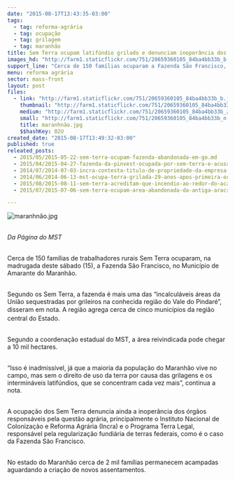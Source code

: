 ```yaml
---
date: "2015-08-17T13:43:35-03:00"
tags:
  - tag: reforma-agrária
  - tag: ocupação
  - tag: grilagem
  - tag: maranhão
title: Sem Terra ocupam latifúndio grilado e denunciam inoperância dos órgãos resposáveis
images_hd: "http://farm1.staticflickr.com/751/20659360105_84ba4bb33b_b.jpg"
support_line: "Cerca de 150 famílias ocuparam a Fazenda São Francisco, no Município de Amarante (MA). A área reivindicada pode chegar a 10 mil hectares."
menu: reforma agrária
sector: mass-front
layout: post
files:
  - link: "http://farm1.staticflickr.com/751/20659360105_84ba4bb33b_b.jpg"
    thumbnail: "http://farm1.staticflickr.com/751/20659360105_84ba4bb33b_t.jpg"
    medium: "http://farm1.staticflickr.com/751/20659360105_84ba4bb33b_z.jpg"
    small: "http://farm1.staticflickr.com/751/20659360105_84ba4bb33b_n.jpg"
    title: maranhnão.jpg
    $$hashKey: 02U
created_date: "2015-08-17T13:49:32-03:00"
published: true
releated_posts:
  - 2015/05/2015-05-22-sem-terra-ocupam-fazenda-abandonada-em-go.md
  - 2015/04/2015-04-27-fazenda-da-pinvest-ocupada-por-sem-terra-e-acusada-de-grilagem-e-danos-ambientais.md
  - 2014/07/2014-07-03-incra-contesta-titulo-de-propriedade-da-empresa-araupel-no-parana.md-e
  - 2014/06/2014-06-13-mst-ocupa-terra-grilada-29-anos-apos-primeira-ocupacao-em-abelardo-luz.md-e
  - 2015/08/2015-08-11-sem-terra-acreditam-que-incendio-ao-redor-do-acampamento-no-pr-tem-origem-criminosa.md
  - 2015/07/2015-07-06-sem-terra-ocupam-area-abandonada-da-antiga-aracruz.md

---
```

<p><img alt="maranhnão.jpg" src="http://farm1.staticflickr.com/751/20659360105_84ba4bb33b_b.jpg" /></p>

<p><br />
<em>Da P&aacute;gina do MST</em></p>

<p><br />
Cerca de 150 fam&iacute;lias de trabalhadores rurais Sem Terra ocuparam, na madrugada deste s&aacute;bado (15), a Fazenda S&atilde;o Francisco, no Munic&iacute;pio de Amarante do Maranh&atilde;o.</p>

<p><br />
Segundo os Sem Terra, a fazenda &eacute; mais uma das &ldquo;incalcul&aacute;veis &aacute;reas da Uni&atilde;o sequestradas por grileiros na conhecida regi&atilde;o do Vale do Pindar&eacute;&rdquo;, <span style="line-height: 20.7999992370605px;">disseram em nota. A&nbsp;</span>regi&atilde;o agrega cerca de cinco munic&iacute;pios da regi&atilde;o central do Estado.</p>

<p><br />
Segundo a coordena&ccedil;&atilde;o estadual do MST, a &aacute;rea reivindicada pode chegar a 10 mil hectares.&nbsp;</p>

<p><br />
&ldquo;Isso &eacute; inadmiss&iacute;vel, j&aacute; que a maioria da popula&ccedil;&atilde;o do Maranh&atilde;o vive no campo, mas sem o direito de uso da terra por causa das grilagens e os intermin&aacute;veis latif&uacute;ndios, que se concentram cada vez mais&rdquo;, continua a nota.</p>

<p><br />
A ocupa&ccedil;&atilde;o dos Sem Terra denuncia ainda a inoper&acirc;ncia dos &oacute;rg&atilde;os respons&aacute;veis pela quest&atilde;o agr&aacute;ria, principalmente o Instituto Nacional de Coloniza&ccedil;&atilde;o e Reforma Agr&aacute;ria (Incra) e o Programa Terra Legal, respons&aacute;vel pela regulariza&ccedil;&atilde;o fundi&aacute;ria de terras federais, como &eacute; o caso da Fazenda S&atilde;o Francisco. &nbsp;</p>

<p><br />
No estado do Maranh&atilde;o cerca de 2 mil fam&iacute;lias permanecem acampadas aguardando a cria&ccedil;&atilde;o de novos assentamentos.</p>

<p>&nbsp;</p>
